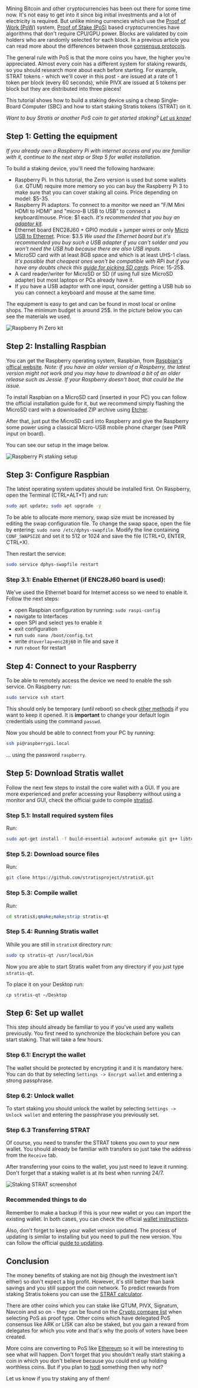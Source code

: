 Mining Bitcoin and other cryptocurrencies has been out there for some time now. It's not easy to get into it since big initial investments and a lot of electricity is required. But unlike mining currencies which use the [Proof of Work (PoW)](https://bitfalls.com/glossary/#proof-of-work) system, [Proof of Stake (PoS)](https://bitfalls.com/glossary/#proof-of-stake) based cryptocurrencies have algorithms that don't require CPU/GPU power. Blocks are validated by coin holders who are randomly selected for each block. In a previous article you can read more about the differences between those [consensus protocols](https://bitfalls.com/2017/10/23/whats-the-difference-between-proof-of-work-pow-proof-of-stake-pos-and-delegated-pos/).

The general rule with PoS is that the more coins you have, the higher you’re appreciated. Almost every coin has a different system for staking rewards, so you should research more about each before starting. For example, STRAT tokens - which we'll cover in this post - are issued at a rate of 1 token per block (every 60 seconds), while PIVX are issued at 5 tokens per block but they are distributed into three pieces!

This tutorial shows how to build a staking device using a cheap Single-Board Computer (SBC) and how to start staking Stratis tokens (STRAT) on it.

_Want to buy Stratis or another PoS coin to get started staking? [Let us know!](https://bitfalls.com/how-to-buy-cryptocurrency/)_

## Step 1: Getting the equipment

*If you already own a Raspberry Pi with internet access and you are familiar with it, continue to the next step or Step 5 for wallet installation.*

To build a staking device, you'll need the following hardware:

 * Raspberry Pi. In this tutorial, the Zero version is used but some wallets (i.e. QTUM) require more memory so you can buy the Raspberry Pi 3 to make sure that you can cover staking all coins. Price depending on model: $5-35.
 * Raspberry Pi adaptors. To connect to a monitor we need an "F/M Mini HDMI to HDMI" and "micro-B USB to USB" to connect a keyboard/mouse. Price: $1 each. *It's recommended that you buy an [adaptor kit](https://shop.pimoroni.com/products/zero-adaptor-kit).*
 * Ethernet board ENC28J60 + GPIO module + jumper wires or only [Micro USB to Ethernet](https://www.aliexpress.com/snapshot/0.html?orderId=87405596761683&productId=32610315110). Price: $3.5 *We used the Ethernet board but it's recommended you buy such a USB adapter if you can't solder and you won't need the USB hub because there are also USB inputs.*
 * MicroSD card with at least 8GB space and which is at least UHS-1 class. *It's possible that cheapest ones won't be compatible with RPi but if you have any doubts check this [guide for picking SD cards](http://elinux.org/RPi_SD_cards).* Price: 15-25$.
 * A card reader/writer for MicroSD or SD (if using full size MicroSD adapter) but most laptops or PCs already have it.
 * If you have a USB adaptor with one input, consider getting a USB hub so you can connect a keyboard and mouse at the same time.  
 
The equipment is easy to get and can be found in most local or online shops. The minimum budget is around 25$. In the picture below you can see the materials we used.

![Raspberry Pi Zero kit](../images/rpi_kit.jpg)

## Step 2: Installing Raspbian

You can get the Raspberry operating system, Raspbian, from [Raspbian's offical website](https://www.raspberrypi.org/downloads/raspbian/). *Note: if you have an older version of a Raspberry, the latest version might not work and you may have to download a bit of an older release such as Jessie. If your Raspberry doesn't boot, that could be the issue.*

To install Raspbian on a MicroSD card (inserted in your PC) you can follow the official installation guide for it, but we recommend simply flashing the MicroSD card with a downloaded ZIP archive using [Etcher](https://etcher.io/).

After that, just put the MicroSD card into Raspberry and give the Raspberry some power using a classical Micro-USB mobile phone charger (see PWR input on board).

You can see our setup in the image below.

![Raspberry Pi staking setup](../images/setup.jpg)

## Step 3: Configure Raspbian

The latest operating system updates should be installed first. On Raspberry, open the Terminal (CTRL+ALT+T) and run: 

```bash
sudo apt update; sudo apt upgrade -y
```

To be able to allocate more memory, swap size must be increased by editing the swap configuration file. To change the swap space, open the file by entering: `sudo nano /etc/dphys-swapfile`. Modify the line containing `CONF_SWAPSIZE` and set it to 512 or 1024 and save the file (CTRL+O, ENTER, CTRL+X).

Then restart the service: 

```bash
sudo service dphys-swapfile restart
```

### Step 3.1: Enable Ethernet (if ENC28J60 board is used):

We've used the Ethernet board for Internet access so we need to enable it. Follow the next steps:

* open Raspbian configuration by running: `sudo raspi-config`
* navigate to Interfaces
* open SPI and select yes to enable it
* exit configuration
* run `sudo nano /boot/config.txt`
* write `dtoverlay=enc28j60` in file and save it
* run `reboot` for restart

## Step 4: Connect to your Raspberry

To be able to remotely access the device we need to enable the ssh service. On Raspberry run:

```bash
sudo service ssh start
```

This should only be temporary (until reboot) so check [other methods](https://www.raspberrypi.org/documentation/remote-access/ssh/) if you want to keep it opened. It is **important** to change your default login credentials using the command `passwd`.

Now you should be able to connect from your PC by running:

```bash
ssh pi@raspberrypi.local
```

... using the password `raspberry`.


## Step 5: Download Stratis wallet

Follow the next few steps to install the core wallet with a GUI. If you are more experienced and prefer accessing your Raspberry without using a monitor and GUI, check the official guide to compile [stratisd](https://olcko.gitbooks.io/staking-stratis-on-a-raspberry-pi/content/compile-stratisd.html).

### Step 5.1: Install required system files

Run: 

```bash
sudo apt-get install -f build-essential autoconf automake git g++ libtool make unzip wget qt5-default qt5-qmake qtbase5-dev qtbase5-dev-tools libqt5webkit5 libqt5webkit5-dev libqt5qml5 libqt5quickwidgets5 qml-module-qt-labs-settings qtdeclarative5-dev-tools qttools5-dev-tools libboost-all-dev libssl-dev libdb++-dev libdb5.3++-dev libdb5.3-dev libminiupnpc-dev libqrencode-dev libprotobuf-dev
```

### Step 5.2: Download source files
Run:

```bash
git clone https://github.com/stratisproject/stratisX.git
```

### Step 5.3: Compile wallet

Run:

```bash
cd stratisX;qmake;make;strip stratis-qt
```

### Step 5.4: Running Stratis wallet

While you are still in `stratisX` directory run:

```bash
sudo cp stratis-qt /usr/local/bin
```

Now you are able to start Stratis wallet from any directory if you just type `stratis-qt`.

To place it on your Desktop run: 

`cp stratis-qt ~/Desktop`

## Step 6: Set up wallet

This step should already be familiar to you if you've used any wallets previously. You first need to synchronize the blockchain before you can start staking. That will take a few hours.

### Step 6.1: Encrypt the wallet

The wallet should be protected by encrypting it and it is mandatory here. You can do that by selecting `Settings -> Encrypt wallet` and entering a strong passphrase.

### Step 6.2: Unlock wallet

To start staking you should unlock the wallet by selecting `Settings -> Unlock wallet` and entering the passphrase you previously set.

### Step 6.3 Transferring STRAT

Of course, you need to transfer the STRAT tokens you own to your new wallet. You should already be familiar with transfers so just take the address from the `Receive` tab.

After transferring your coins to the wallet, you just need to leave it running. Don't forget that a staking wallet is at its best when running 24/7.

![Staking STRAT screenshot](../images/wallet-staking.jpg)

### Recommended things to do

Remember to make a backup if this is your new wallet or you can import the existing wallet. In both cases, you can check the official [wallet instructions](http://stratisplatform.com/files/Stratis_Wallet-Instructions_v2.0.0.pdf).

Also, don't forget to keep your wallet version updated. The process of updating is similar to installing but you need to pull the new version. You can follow the official [guide to updating](https://olcko.gitbooks.io/staking-stratis-on-a-raspberry-pi/content/updating-stratis.html).

## Conclusion

The money benefits of staking are not big (though the investment isn't either) so don't expect a big profit. However, it's still better than bank savings and you still support the coin network. To predict rewards from staking Stratis tokens you can use the [STRAT calculator](https://stratispool.com/). 

There are other coins which you can stake like QTUM, PIVX, Signatum, Navcoin and so on - they can be found on the [Crypto compare list](https://www.cryptocompare.com/coins/#/btc) when selecting PoS as proof type. Other coins which have delegated PoS consensus like ARK or LISK can also be staked, but you gain a reward from delegates for which you vote and that's why the pools of voters have been created.

More coins are converting to PoS like [Ethereum](https://bitfalls.com/2017/10/02/ethereums-development-roadmap-metropolis/) so it will be interesting to see what will happen. Don't forget that you shouldn't really start staking a coin in which you don't believe because you could end up holding worthless coins. But if you plan to [hodl](https://bitfalls.com/glossary/#hodl) something then why not? 

Let us know if you try staking any of them!



